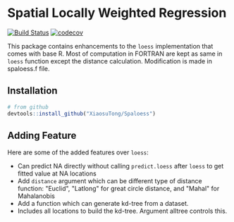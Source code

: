 # Spatial Locally Weighted Regression #

[![Build Status](https://travis-ci.org/XiaosuTong/Spaloess.svg?branch=master)](https://travis-ci.org/XiaosuTong/Spaloess)
[![codecov](https://codecov.io/gh/XiaosuTong/Spaloess/branch/master/graph/badge.svg)](https://codecov.io/gh/XiaosuTong/Spaloess)

This package contains enhancements to the `loess` implementation that comes with base
R. Most of computation in FORTRAN are kept as same in `loess` function except the
distance calculation. Modification is made in spaloess.f file.


## Installation

```r
# from github
devtools::install_github("XiaosuTong/Spaloess")
```

## Adding Feature

Here are some of the added features over `loess`:
- Can predict NA directly without calling `predict.loess` after `loess` to get fitted
value at NA locations
- Add `distance` argument which can be different type of distance function: "Euclid",
"Latlong" for great circle distance, and "Mahal" for Mahalanobis
- Add a function which can generate kd-tree from a dataset.
- Includes all locations to build the kd-tree. Argument alltree controls this.

